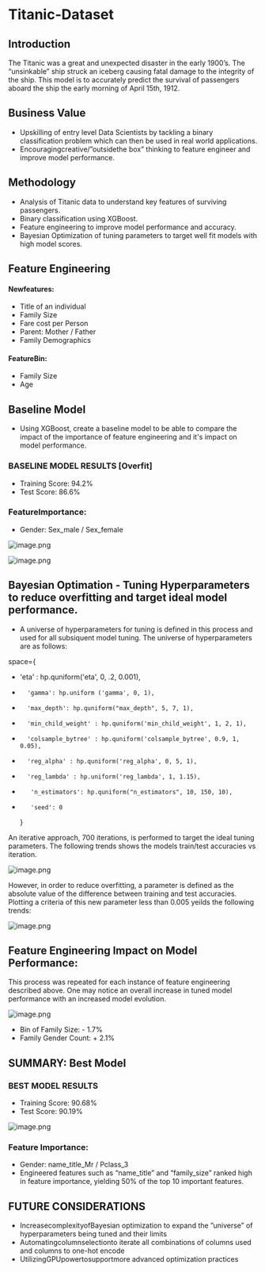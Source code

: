 # Titanic-Dataset

## Introduction

The Titanic was a great and unexpected disaster in the early 1900’s. The “unsinkable” ship struck an iceberg causing fatal damage to the integrity of the ship.  This model is to accurately predict the survival of passengers aboard the ship the early morning of April 15th, 1912.

## Business Value

* Upskilling of entry level Data Scientists by tackling a binary classification problem which can then be used in real world applications.
* Encouragingcreative/”outsidethe box” thinking to feature engineer and improve model performance.

## Methodology

* Analysis of Titanic data to understand key features of surviving passengers.
* Binary classification using XGBoost.
* Feature engineering to improve model performance and accuracy.
* Bayesian Optimization of tuning parameters to target well fit models with high model scores.
 
 ## Feature Engineering
#### Newfeatures:
* Title of an individual
* Family Size
* Fare cost per Person
* Parent: Mother / Father
* Family Demographics
#### FeatureBin:
* Family Size
* Age

## Baseline Model
* Using XGBoost, create a baseline model to be able to compare the impact of the importance of feature engineering and it's impact on model performance.

### BASELINE MODEL RESULTS [Overfit]
* Training Score: 94.2%
* Test Score: 86.6%

### FeatureImportance:
* Gender: Sex_male / Sex_female

![image.png](Model_Baseline.JPG)

![image.png](Baseline_Model_Results_Classification_Report.JPG)

## Bayesian Optimation - Tuning Hyperparameters to reduce overfitting and target ideal model performance.

* A universe of hyperparameters for tuning is defined in this process and used for all subsiquent model tuning.  The universe of hyperparameters are as follows:

space={
* 'eta' : hp.quniform('eta', 0, .2, 0.001),
*       'gamma': hp.uniform ('gamma', 0, 1),
*       'max_depth': hp.quniform("max_depth", 5, 7, 1),
*       'min_child_weight' : hp.quniform('min_child_weight', 1, 2, 1),
*       'colsample_bytree' : hp.quniform('colsample_bytree', 0.9, 1, 0.05),
*       'reg_alpha' : hp.quniform('reg_alpha', 0, 5, 1),
*       'reg_lambda' : hp.uniform('reg_lambda', 1, 1.15),
*        'n_estimators': hp.quniform("n_estimators", 10, 150, 10),
*        'seed': 0
    }
    
An iterative approach, 700 iterations, is performed to target the ideal tuning parameters.  The following trends shows the models train/test accuracies vs iteration.

![image.png](Bayesian_Opt_Trends.JPG)

However, in order to reduce overfitting, a parameter is defined as the absolute value of the difference between training and test accuracies.  Plotting a criteria of this new parameter less than 0.005 yeilds the following trends:

![image.png](https://github.com/NickCatalano14/Titanic-Dataset/blob/0aedc4fa41f2f1e600b06c873feab61538da1f3b/Bayesian_Opt_Trends_Best%20Model%20%5B0.005%5D.JPG)

## Feature Engineering Impact on Model Performance:
This process was repeated for each instance of feature engineering described above.  One may notice an overall increase in tuned model performance with an increased model evolution.

![image.png](https://github.com/NickCatalano14/Titanic-Dataset/blob/43feac233391317d8a209bb4fa943749931b6346/model_performance%20%5B0.005%5D.JPG)

* Bin of Family Size: - 1.7% 
* Family Gender Count: + 2.1%

## SUMMARY: Best Model

### BEST MODEL RESULTS
* Training Score: 90.68%
* Test Score: 90.19%

![image.png](https://github.com/NickCatalano14/Titanic-Dataset/blob/43feac233391317d8a209bb4fa943749931b6346/Best_Model_Results%20%5B0.005%5D.JPG)

### Feature Importance:
* Gender: name_title_Mr / Pclass_3
* Engineered features such as “name_title” and “family_size” ranked high in feature importance, yielding 50% of the top 10 important features.

## FUTURE CONSIDERATIONS
* IncreasecomplexityofBayesian optimization to expand the ”universe” of hyperparameters being tuned and their limits
* Automatingcolumnselectionto iterate all combinations of columns used and columns to one-hot encode
* UtilizingGPUpowertosupportmore advanced optimization practices









